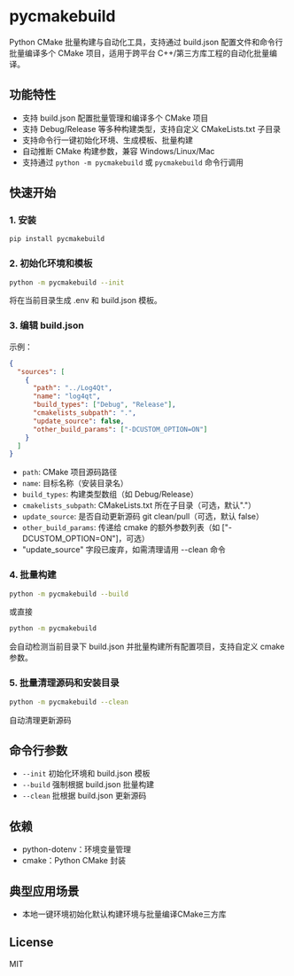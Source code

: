 # pycmakebuild

Python CMake 批量构建与自动化工具，支持通过 build.json 配置文件和命令行批量编译多个 CMake 项目，适用于跨平台 C++/第三方库工程的自动化批量编译。

## 功能特性
- 支持 build.json 配置批量管理和编译多个 CMake 项目
- 支持 Debug/Release 等多种构建类型，支持自定义 CMakeLists.txt 子目录
- 支持命令行一键初始化环境、生成模板、批量构建
- 自动推断 CMake 构建参数，兼容 Windows/Linux/Mac
- 支持通过 `python -m pycmakebuild` 或 `pycmakebuild` 命令行调用

## 快速开始

### 1. 安装
```bash
pip install pycmakebuild
```


### 2. 初始化环境和模板
```bash
python -m pycmakebuild --init
```
将在当前目录生成 .env 和 build.json 模板。

### 3. 编辑 build.json
示例：
```json
{
  "sources": [
    {
      "path": "../Log4Qt",
      "name": "log4qt",
      "build_types": ["Debug", "Release"],
      "cmakelists_subpath": ".",
      "update_source": false,
      "other_build_params": ["-DCUSTOM_OPTION=ON"]
    }
  ]
}
```
- `path`: CMake 项目源码路径
- `name`: 目标名称（安装目录名）
- `build_types`: 构建类型数组（如 Debug/Release）
- `cmakelists_subpath`: CMakeLists.txt 所在子目录（可选，默认"."）
- `update_source`: 是否自动更新源码 git clean/pull（可选，默认 false）
- `other_build_params`: 传递给 cmake 的额外参数列表（如 ["-DCUSTOM_OPTION=ON"]，可选）
- "update_source" 字段已废弃，如需清理请用 --clean 命令

### 4. 批量构建
```bash
python -m pycmakebuild --build
```
或直接
```bash
python -m pycmakebuild
```
会自动检测当前目录下 build.json 并批量构建所有配置项目，支持自定义 cmake 参数。

### 5. 批量清理源码和安装目录
```bash
python -m pycmakebuild --clean
```
自动清理更新源码

## 命令行参数
- `--init`  初始化环境和 build.json 模板
- `--build` 强制根据 build.json 批量构建
- `--clean` 批根据 build.json 更新源码

## 依赖
- python-dotenv：环境变量管理
- cmake：Python CMake 封装

## 典型应用场景
- 本地一键环境初始化默认构建环境与批量编译CMake三方库

## License
MIT
